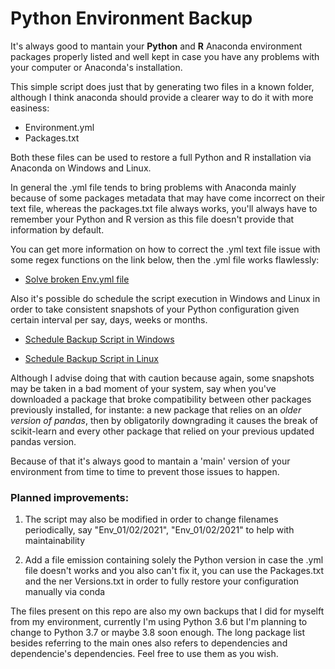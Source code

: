 # Python Environment Backup

It's always good to mantain your **Python** and **R** Anaconda environment packages properly listed and well kept in case you have any problems with your computer or Anaconda's installation.

This simple script does just that by generating two files in a known folder, although I think anaconda should provide a clearer way to do it with more easiness:

* Environment.yml
* Packages.txt

Both these files can be used to restore a full Python and R installation via Anaconda on Windows and Linux.

In general the .yml file tends to bring problems with Anaconda mainly because of some packages metadata that may have come incorrect on their text file, whereas the packages.txt file always works, you'll always have to remember your Python and R version as this file doesn't provide that information by default.

You can get more information on how to correct the .yml text file issue with some regex functions on the link below, then the .yml file works flawlessly:

- [Solve broken Env.yml file](https://github.com/conda/conda/issues/9624#issuecomment-801623523)

Also it's possible do schedule the script execution in Windows and Linux in order to take consistent snapshots of your Python configuration given certain interval per say, days, weeks or months.

- [Schedule Backup Script in Windows](https://towardsdatascience.com/automate-your-python-scripts-with-task-scheduler-661d0a40b279)

- [Schedule Backup Script in Linux](https://betterprogramming.pub/scheduling-python-scripts-on-linux-fa0d28a8f915)

Although I advise doing that with caution because again, some snapshots may be taken in a bad moment of your system, say when you've downloaded a package that broke compatibility between other packages previously installed, for instante: a new package that relies on an *older version of pandas*, then by obligatorily downgrading it causes the break of scikit-learn and every other package that relied on your previous updated pandas version.

Because of that it's always good to mantain a 'main' version of your environment from time to time to prevent those issues to happen.

### **Planned improvements:**

1. The script may also be modified in order to change filenames periodically, say "Env_01/02/2021", "Env_01/02/2021" to help with maintainability

1. Add a file emission containing solely the Python version in case the .yml file doesn't works and you also can't fix it, you can use the Packages.txt and the ner Versions.txt in order to fully restore your configuration manually via conda

The files present on this repo are also my own backups that I did for myselft from my environment, currently I'm using Python 3.6 but I'm planning to change to Python 3.7 or maybe 3.8 soon enough. The long package list besides referring to the main ones also refers to dependencies and dependencie's dependencies. Feel free to use them as you wish.

